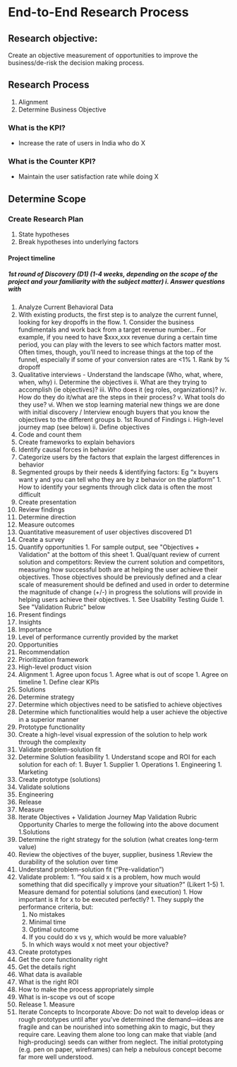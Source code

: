 # End-to-End Research Process

## Research objective: 
Create an objective measurement of opportunities to improve the business/de-risk the decision making process.
## Research Process
1. Alignment
  1. Determine Business Objective
### What is the KPI?
+ Increase the rate of users in India who do X
### What is the Counter KPI?
+ Maintain the user satisfaction rate while doing X
## Determine Scope
### Create Research Plan
1. State hypotheses
2. Break hypotheses into underlying factors
#### Project timeline
##### 1st round of Discovery (D1) (1-4 weeks, depending on the scope of the project and your familiarity with the subject matter) ⅰ. Answer questions with
1. Analyze Current Behavioral Data
  1. With existing products, the first step is to analyze the current funnel, looking for key dropoffs in the flow.
    1. Consider the business fundimentals and work back from a target revenue number... For example, if you need to have $xxx,xxx revenue during a certain time period, you can play with the levers to see which factors matter most. Often times, though, you'll need to increase things at the top of the funnel, especially if some of your conversion rates are <1%
    1. Rank by % dropoff 
1. Qualitative interviews - Understand the landscape (Who, what, where, when, why) ⅰ. Determine the objectives ⅱ. What are they trying to accomplish (ie objectives)? ⅲ. Who does it (eg roles, organizations)? ⅳ. How do they do it/what are the steps in their process? ⅴ. What tools do they use? ⅵ. When we stop learning material new things we are done with initial discovery / Interview enough buyers that you know the objectives to the different groups b. 1st Round of Findings ⅰ. High-level journey map (see below) ⅱ. Define objectives
1. Code and count them
1. Create frameworks to explain behaviors
  1. Identify causal forces in behavior
  1. Categorize users by the factors that explain the largest differences in behavior 
  1. Segmented groups by their needs & identifying factors: Eg “x buyers want y and you can tell who they are by z behavior on the platform” 
    1. How to identify your segments through click data is often the most difficult 
1. Create presentation 
1. Review findings
1. Determine direction
1. Measure outcomes
1. Quantitative measurement of user objectives discovered D1
1. Create a survey
  1. Quantify opportunities 
    1. For sample output, see "Objectives + Validation" at the bottom of this sheet 
    1. Qual/quant review of current solution and competitors: Review the current solution and competitors, measuring how successful both are at helping the user achieve their objectives. Those objectives should be previously defined and a clear scale of measurement should be defined and used in order to determine the magnitude of change (+/-) in progress the solutions will provide in helping users achieve their objectives. 
    1. See Usability Testing Guide 
    1. See "Validation Rubric" below 
  1. Present findings
1. Insights
  1. Importance
  1. Level of performance currently provided by the market
1. Opportunities
1. Recommendation
  1. Prioritization framework
  1. High-level product vision
  1. Alignment
    1. Agree upon focus
    1. Agree what is out of scope
    1. Agree on timeline
    1. Define clear KPIs
1. Solutions
  1. Determine strategy
  1. Determine which objectives need to be satisfied to achieve objectives
  1. Determine which functionalities would help a user achieve the objective in a superior manner
  1. Prototype functionality
  1. Create a high-level visual expression of the solution to help work through the complexity
  1. Validate problem-solution fit
  1. Determine Solution feasibility
    1. Understand scope and ROI for each solution for each of:
    1. Buyer
    1. Supplier
    1. Operations
    1. Engineering
    1. Marketing
1. Create prototype (solutions)
1. Validate solutions
1. Engineering
1. Release
1. Measure
1. Iterate Objectives + Validation Journey Map Validation Rubric Opportunity Charles to merge the following into the above document
1.Solutions
  1. Determine the right strategy for the solution (what creates long-term value)
  1. Review the objectives of the buyer, supplier, business
  1.Review the durability of the solution over time
1. Understand problem-solution fit (“Pre-validation”)
  1. Validate problem:
    1. “You said x is a problem, how much would something that did specifically y improve your situation?” (Likert 1-5)
    1. Measure demand for potential solutions (and execution)
    1. How important is it for x to be executed perfectly?
    1. They supply the performance criteria, but:
      1. No mistakes
      1. Minimal time
      1. Optimal outcome
        1. If you could do x vs y, which would be more valuable?
        1. In which ways would x not meet your objective?
1. Create prototypes
  1. Get the core functionality right
  1. Get the details right
  1. What data is available
  1. What is the right ROI
  1. How to make the process appropriately simple
  1. What is in-scope vs out of scope
  1. Release
    1. Measure
  1. Iterate Concepts to Incorporate Above: Do not wait to develop ideas or rough prototypes until after you've determined the demand—ideas are fragile and can be nourished into something akin to magic, but they require care. Leaving them alone too long can make that viable (and high-producing) seeds can wither from neglect. The initial prototyping (e.g. pen on paper, wireframes) can help a nebulous concept become far more well understood.
